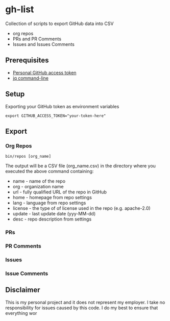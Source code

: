 # gh-list

Collection of scripts to export GitHub data into CSV

* org repos
* PRs and PR Comments 
* Issues and Issues Comments


## Prerequisites 

* [Personal GitHub access token](https://github.com/settings/tokens) 
* [jq command-line](https://stedolan.github.io/jq/)

## Setup

Exporting your GitHub token as environment variables

```shell
export GITHUB_ACCESS_TOKEN="your-token-here"
```

## Export

### Org Repos 

```shell
bin/repos [org_name]
```

The output will be a CSV file (org_name.csv) in the directory where you executed the above command containing: 

* name - name of the repo 
* org - organization name
* url - fully qualified URL of the repo in GitHub
* home - homepage from repo settings
* lang - language from repo settings 
* license - the type of of license used in the repo (e.g. apache-2.0)
* update - last update date (yyy-MM-dd)
* desc - repo description from settings 

### PRs

### PR Comments 

### Issues 

### Issue Comments 


## Disclaimer

This is my personal project and it does not represent my employer. I take no responsibility for issues caused by this code. I do my best to ensure that everything wor
